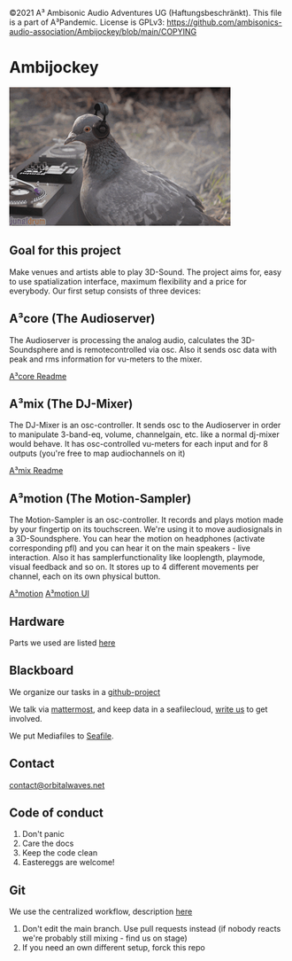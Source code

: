 ©2021 A³ Ambisonic Audio Adventures UG (Haftungsbeschränkt). This file is a part of A³Pandemic. License is GPLv3: https://github.com/ambisonics-audio-association/Ambijockey/blob/main/COPYING

# Ambijockey

![first ambijockey](doc/pix/gif1.gif)

## Goal for this project
Make venues and artists able to play 3D-Sound. The project aims for, easy to use spatialization interface, maximum flexibility and a price for everybody. Our first setup consists of three devices:

## A³core (The Audioserver)
The Audioserver is processing the analog audio, calculates the 3D-Soundsphere and is remotecontrolled via osc. Also it sends osc data with peak and rms information for vu-meters to the mixer. 

[A³core Readme](https://github.com/ambisonics-audio-association/Ambijockey/tree/main/Server#readme)

## A³mix (The DJ-Mixer)
The DJ-Mixer is an osc-controller. It sends osc to the Audioserver in order to manipulate 3-band-eq, volume, channelgain, etc. like a normal dj-mixer would behave. It has osc-controlled vu-meters for each input and for 8 outputs (you're free to map audiochannels on it)

[A³mix Readme](https://github.com/ambisonics-audio-association/Ambijockey/blob/main/Controller_Mixer/README.md)

## A³motion (The Motion-Sampler)
The Motion-Sampler is an osc-controller. It records and plays motion made by your fingertip on its touchscreen. We're using it to move audiosignals in a 3D-Soundsphere. You can hear the motion on headphones (activate corresponding pfl) and you can hear it on the main speakers - live interaction. Also it has samplerfunctionality like looplength, playmode, visual feedback and so on. It stores up to 4 different movements per channel, each on its own physical button.

[A³motion](https://github.com/ambisonics-audio-association/Ambijockey/blob/main/Controller_Motion/README.md)
[A³motion UI](https://github.com/ambisonics-audio-association/MotionControllerUI)

## Hardware
Parts we used are listed [here](https://github.com/ambisonics-audio-association/Businessplan/blob/main/recherche/parts.md)

## Blackboard
We organize our tasks in a [github-project](https://github.com/orgs/ambisonics-audio-association/projects/1)

We talk via [mattermost](https://talk.lilbits.de/ambisonics), and keep data in a seafilecloud, [write us](mailto:contact@orbitalwaves.net) to get involved.

We put Mediafiles to [Seafile](https://tinycloud.lilbits.de/Media).

## Contact
[contact@orbitalwaves.net](mailto:contact@orbitalwaves.net)

## Code of conduct
1. Don't panic
2. Care the docs
3. Keep the code clean
4. Eastereggs are welcome!

## Git
We use the centralized workflow, description [here](https://www.git-scm.com/book/en/v2/Distributed-Git-Distributed-Workflows)

1. Don't edit the main branch. Use pull requests instead (if nobody reacts we're probably still mixing - find us on stage)
2. If you need an own different setup, forck this repo
